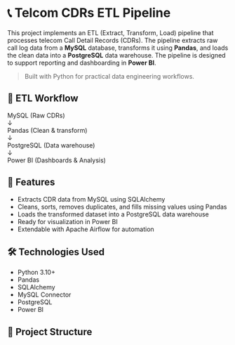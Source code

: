 
# 📞 Telcom CDRs ETL Pipeline

This project implements an ETL (Extract, Transform, Load) pipeline that processes telecom Call Detail Records (CDRs). The pipeline extracts raw call log data from a **MySQL** database, transforms it using **Pandas**, and loads the clean data into a **PostgreSQL** data warehouse. The pipeline is designed to support reporting and dashboarding in **Power BI**.

> Built with Python for practical data engineering workflows.

## 🔄 ETL Workflow

MySQL (Raw CDRs)  
↓  
Pandas (Clean & transform)  
↓  
PostgreSQL (Data warehouse)  
↓  
Power BI (Dashboards & Analysis)

## 📌 Features

- Extracts CDR data from MySQL using SQLAlchemy
- Cleans, sorts, removes duplicates, and fills missing values using Pandas
- Loads the transformed dataset into a PostgreSQL data warehouse
- Ready for visualization in Power BI
- Extendable with Apache Airflow for automation

## 🛠️ Technologies Used

- Python 3.10+
- Pandas
- SQLAlchemy
- MySQL Connector
- PostgreSQL
- Power BI

## 📂 Project Structure

